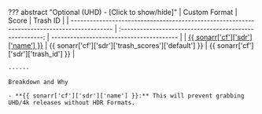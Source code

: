 ??? abstract "Optional (UHD) - [Click to show/hide]"
    | Custom Format                                                                               |                          Score                          | Trash ID                                 |
    | ------------------------------------------------------------------------------------------- | :-----------------------------------------------------: | ---------------------------------------- |
    | [{{ sonarr['cf']['sdr']['name'] }}](/Sonarr/sonarr-collection-of-custom-formats/#sdr)       |  {{ sonarr['cf']['sdr']['trash_scores']['default'] }}   | {{ sonarr['cf']['sdr']['trash_id'] }}    |

    ------

    Breakdown and Why

    - **{{ sonarr['cf']['sdr']['name'] }}:** This will prevent grabbing UHD/4k releases without HDR Formats.
